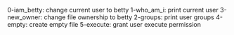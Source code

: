 0-iam_betty: change current user to betty
1-who_am_i: print current user
3-new_owner: change file ownership to betty
2-groups: print user groups
4-empty: create empty file
5-execute: grant user execute permission
